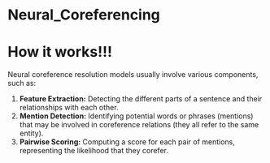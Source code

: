 # Neural_Coreferencing

# How it works!!!
Neural coreference resolution models usually involve various components, such as:
<ol>
  <li><b>Feature Extraction:</b> Detecting the different parts of a sentence and their relationships with each other.</li>
  <li><b>Mention Detection:</b> Identifying potential words or phrases (mentions) that may be involved in coreference relations (they all refer to the same entity).</li>
  <li><b>Pairwise Scoring:</b> Computing a score for each pair of mentions, representing the likelihood that they corefer.</li>
